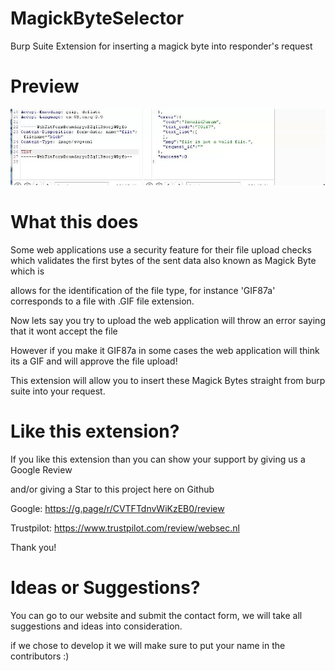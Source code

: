 # MagickByteSelector
Burp Suite Extension for inserting a magick byte into responder's request

# Preview

![](BurpSuiteMagickByteSelector.gif)

# What this does

Some web applications use a security feature for their file upload checks which validates the first bytes of the sent data also known as Magick Byte which is

allows for the identification of the file type, for instance 'GIF87a' corresponds to a file with .GIF file extension.

Now lets say you try to upload <?php echo 'test'?>  the web application will throw an error saying that it wont accept the file

However if you make it GIF87a <?php echo 'test'?>  in some cases the web application will think its a GIF and will approve the file upload!

This extension will allow you to insert these Magick Bytes straight from burp suite into your request.

# Like this extension?

If you like this extension than you can show your support by giving us a Google Review

and/or giving a Star to this project here on Github

Google: https://g.page/r/CVTFTdnvWiKzEB0/review

Trustpilot: https://www.trustpilot.com/review/websec.nl

Thank you!

# Ideas or Suggestions?

You can go to our website and submit the contact form, we will take all suggestions and ideas into consideration.

if we chose to develop it we will make sure to put your name in the contributors :) 
